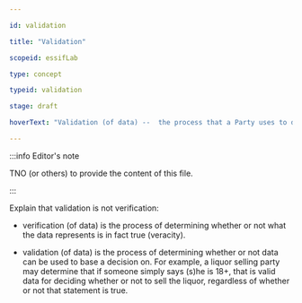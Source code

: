 ```yaml
---

id: validation

title: "Validation"

scopeid: essifLab

type: concept

typeid: validation

stage: draft

hoverText: "Validation (of data) --  the process that a Party uses to determine whether or not that data is valid to be used for some specific purpose(s) of that Party."

---
```




:::info Editor's note

TNO (or others) to provide the content of this file.

:::



Explain that validation is not verification:

- verification (of data) is the process of determining whether or not what the data represents is in fact true (veracity).

- validation (of data) is the process of determining whether or not data can be used to base a decision on. For example, a liquor selling party may determine that if someone simply says (s)he is 18+, that is valid data for deciding whether or not to sell the liquor, regardless of whether or not that statement is true.